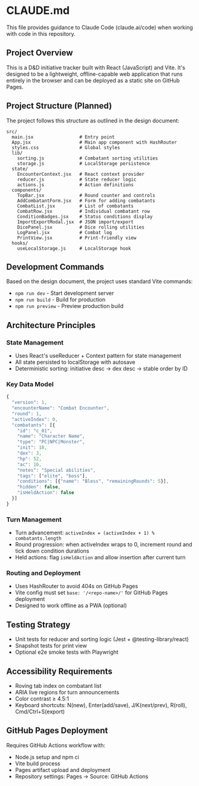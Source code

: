 # CLAUDE.md

This file provides guidance to Claude Code (claude.ai/code) when working with code in this repository.

## Project Overview

This is a D&D initiative tracker built with React (JavaScript) and Vite. It's designed to be a lightweight, offline-capable web application that runs entirely in the browser and can be deployed as a static site on GitHub Pages.

## Project Structure (Planned)

The project follows this structure as outlined in the design document:

```
src/
  main.jsx                 # Entry point
  App.jsx                  # Main app component with HashRouter
  styles.css               # Global styles
  lib/
    sorting.js             # Combatant sorting utilities
    storage.js             # LocalStorage persistence
  state/
    EncounterContext.jsx   # React context provider
    reducer.js             # State reducer logic
    actions.js             # Action definitions
  components/
    TopBar.jsx             # Round counter and controls
    AddCombatantForm.jsx   # Form for adding combatants
    CombatList.jsx         # List of combatants
    CombatRow.jsx          # Individual combatant row
    ConditionBadges.jsx    # Status conditions display
    ImportExportModal.jsx  # JSON import/export
    DicePanel.jsx          # Dice rolling utilities
    LogPanel.jsx           # Combat log
    PrintView.jsx          # Print-friendly view
  hooks/
    useLocalStorage.js     # LocalStorage hook
```

## Development Commands

Based on the design document, the project uses standard Vite commands:

- `npm run dev` - Start development server
- `npm run build` - Build for production
- `npm run preview` - Preview production build

## Architecture Principles

### State Management
- Uses React's useReducer + Context pattern for state management
- All state persisted to localStorage with autosave
- Deterministic sorting: initiative desc → dex desc → stable order by ID

### Key Data Model
```javascript
{
  "version": 1,
  "encounterName": "Combat Encounter",
  "round": 1,
  "activeIndex": 0,
  "combatants": [{
    "id": "c_01",
    "name": "Character Name",
    "type": "PC|NPC|Monster",
    "init": 18,
    "dex": 3,
    "hp": 52,
    "ac": 16,
    "notes": "Special abilities",
    "tags": ["elite", "boss"],
    "conditions": [{"name": "Bless", "remainingRounds": 5}],
    "hidden": false,
    "isHeldAction": false
  }]
}
```

### Turn Management
- Turn advancement: `activeIndex = (activeIndex + 1) % combatants.length`
- Round progression: when activeIndex wraps to 0, increment round and tick down condition durations
- Held actions: flag `isHeldAction` and allow insertion after current turn

### Routing and Deployment
- Uses HashRouter to avoid 404s on GitHub Pages
- Vite config must set `base: '/<repo-name>/'` for GitHub Pages deployment
- Designed to work offline as a PWA (optional)

## Testing Strategy
- Unit tests for reducer and sorting logic (Jest + @testing-library/react)
- Snapshot tests for print view
- Optional e2e smoke tests with Playwright

## Accessibility Requirements
- Roving tab index on combatant list
- ARIA live regions for turn announcements
- Color contrast ≥ 4.5:1
- Keyboard shortcuts: N(new), Enter(add/save), J/K(next/prev), R(roll), Cmd/Ctrl+S(export)

## GitHub Pages Deployment
Requires GitHub Actions workflow with:
- Node.js setup and npm ci
- Vite build process
- Pages artifact upload and deployment
- Repository settings: Pages → Source: GitHub Actions